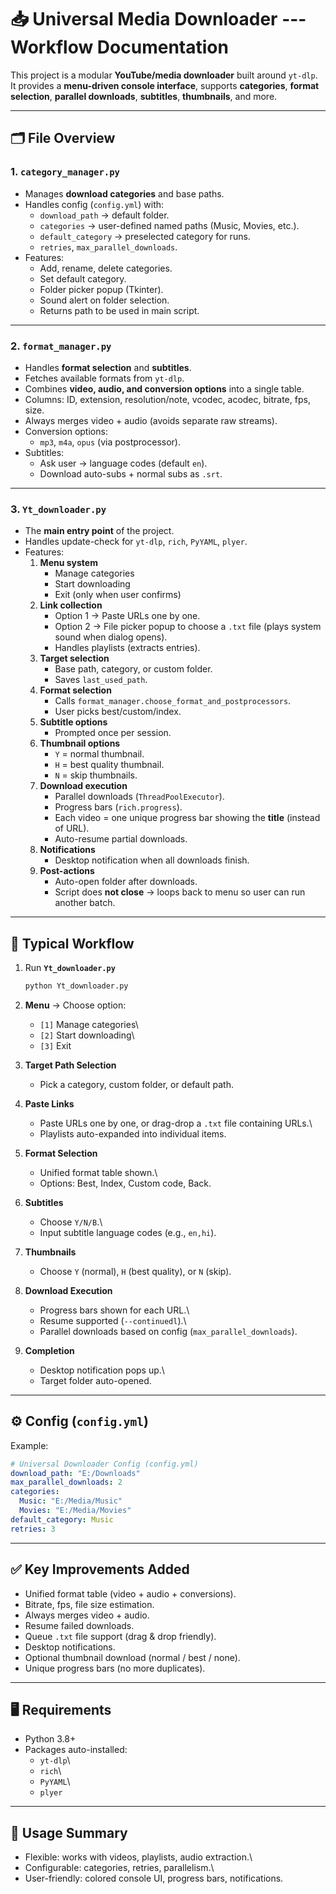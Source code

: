 # 📥 Universal Media Downloader --- Workflow Documentation

This project is a modular **YouTube/media downloader** built around
`yt-dlp`.\
It provides a **menu-driven console interface**, supports
**categories**, **format selection**, **parallel downloads**,
**subtitles**, **thumbnails**, and more.

------------------------------------------------------------------------

## 🗂️ File Overview

### 1. `category_manager.py`

-   Manages **download categories** and base paths.
-   Handles config (`config.yml`) with:
    -   `download_path` → default folder.
    -   `categories` → user-defined named paths (Music, Movies, etc.).
    -   `default_category` → preselected category for runs.
    -   `retries`, `max_parallel_downloads`.
-   Features:
    -   Add, rename, delete categories.
    -   Set default category.
    -   Folder picker popup (Tkinter).
    -   Sound alert on folder selection.
    -   Returns path to be used in main script.

------------------------------------------------------------------------

### 2. `format_manager.py`

-   Handles **format selection** and **subtitles**.
-   Fetches available formats from `yt-dlp`.
-   Combines **video, audio, and conversion options** into a single
    table.
-   Columns: ID, extension, resolution/note, vcodec, acodec, bitrate,
    fps, size.
-   Always merges video + audio (avoids separate raw streams).
-   Conversion options:
    -   `mp3`, `m4a`, `opus` (via postprocessor).
-   Subtitles:
    -   Ask user → language codes (default `en`).
    -   Download auto-subs + normal subs as `.srt`.

------------------------------------------------------------------------

### 3. `Yt_downloader.py`

- The **main entry point** of the project.
- Handles update-check for `yt-dlp`, `rich`, `PyYAML`, `plyer`.
- Features:
    1. **Menu system**
       - Manage categories  
       - Start downloading  
       - Exit (only when user confirms)  
    2. **Link collection**
       - Option 1 → Paste URLs one by one.  
       - Option 2 → File picker popup to choose a `.txt` file (plays system sound when dialog opens).  
       - Handles playlists (extracts entries).  
    3. **Target selection**
       - Base path, category, or custom folder.  
       - Saves `last_used_path`.  
    4. **Format selection**
       - Calls `format_manager.choose_format_and_postprocessors`.  
       - User picks best/custom/index.  
    5. **Subtitle options**
       - Prompted once per session.  
    6. **Thumbnail options**
       - `Y` = normal thumbnail.  
       - `H` = best quality thumbnail.  
       - `N` = skip thumbnails.  
    7. **Download execution**
       - Parallel downloads (`ThreadPoolExecutor`).  
       - Progress bars (`rich.progress`).  
       - Each video = one unique progress bar showing the **title** (instead of URL).  
       - Auto-resume partial downloads.  
    8. **Notifications**
       - Desktop notification when all downloads finish.  
    9. **Post-actions**
       - Auto-open folder after downloads.  
       - Script does **not close** → loops back to menu so user can run another batch.  

------------------------------------------------------------------------

## 🔄 Typical Workflow

1.  Run **`Yt_downloader.py`**

    ``` bash
    python Yt_downloader.py
    ```

2.  **Menu** → Choose option:

    -   `[1]` Manage categories\
    -   `[2]` Start downloading\
    -   `[3]` Exit

3.  **Target Path Selection**

    -   Pick a category, custom folder, or default path.

4.  **Paste Links**

    -   Paste URLs one by one, or drag-drop a `.txt` file containing
        URLs.\
    -   Playlists auto-expanded into individual items.

5.  **Format Selection**

    -   Unified format table shown.\
    -   Options: Best, Index, Custom code, Back.

6.  **Subtitles**

    -   Choose `Y/N/B`.\
    -   Input subtitle language codes (e.g., `en,hi`).

7.  **Thumbnails**

    -   Choose `Y` (normal), `H` (best quality), or `N` (skip).

8.  **Download Execution**

    -   Progress bars shown for each URL.\
    -   Resume supported (`--continuedl`).\
    -   Parallel downloads based on config (`max_parallel_downloads`).

9.  **Completion**

    -   Desktop notification pops up.\
    -   Target folder auto-opened.

------------------------------------------------------------------------

## ⚙️ Config (`config.yml`)

Example:

``` yaml
# Universal Downloader Config (config.yml)
download_path: "E:/Downloads"
max_parallel_downloads: 2
categories:
  Music: "E:/Media/Music"
  Movies: "E:/Media/Movies"
default_category: Music
retries: 3
```

------------------------------------------------------------------------

## ✅ Key Improvements Added

-   Unified format table (video + audio + conversions).
-   Bitrate, fps, file size estimation.
-   Always merges video + audio.
-   Resume failed downloads.
-   Queue `.txt` file support (drag & drop friendly).
-   Desktop notifications.
-   Optional thumbnail download (normal / best / none).
-   Unique progress bars (no more duplicates).

------------------------------------------------------------------------

## 🖥️ Requirements

-   Python 3.8+
-   Packages auto-installed:
    -   `yt-dlp`\
    -   `rich`\
    -   `PyYAML`\
    -   `plyer`

------------------------------------------------------------------------

## 🚀 Usage Summary

-   Flexible: works with videos, playlists, audio extraction.\
-   Configurable: categories, retries, parallelism.\
-   User-friendly: colored console UI, progress bars, notifications.
